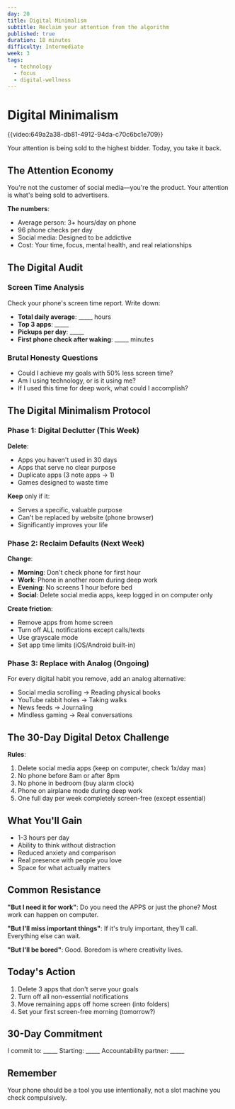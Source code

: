```yaml
---
day: 20
title: Digital Minimalism
subtitle: Reclaim your attention from the algorithm
published: true
duration: 18 minutes
difficulty: Intermediate
week: 3
tags:
  - technology
  - focus
  - digital-wellness
---
```


# Digital Minimalism

{{video:649a2a38-db81-4912-94da-c70c6bc1e709}}

Your attention is being sold to the highest bidder. Today, you take it back.

## The Attention Economy

You're not the customer of social media—you're the product. Your attention is what's being sold to advertisers.

**The numbers**:
- Average person: 3+ hours/day on phone
- 96 phone checks per day
- Social media: Designed to be addictive
- Cost: Your time, focus, mental health, and real relationships

## The Digital Audit

### Screen Time Analysis
Check your phone's screen time report. Write down:
- **Total daily average**: _____ hours
- **Top 3 apps**: _____
- **Pickups per day**: _____
- **First phone check after waking**: _____ minutes

### Brutal Honesty Questions
- Could I achieve my goals with 50% less screen time?
- Am I using technology, or is it using me?
- If I used this time for deep work, what could I accomplish?

## The Digital Minimalism Protocol

### Phase 1: Digital Declutter (This Week)

**Delete**:
- Apps you haven't used in 30 days
- Apps that serve no clear purpose
- Duplicate apps (3 note apps → 1)
- Games designed to waste time

**Keep** only if it:
- Serves a specific, valuable purpose
- Can't be replaced by website (phone browser)
- Significantly improves your life

### Phase 2: Reclaim Defaults (Next Week)

**Change**:
- **Morning**: Don't check phone for first hour
- **Work**: Phone in another room during deep work
- **Evening**: No screens 1 hour before bed
- **Social**: Delete social media apps, keep logged in on computer only

**Create friction**:
- Remove apps from home screen
- Turn off ALL notifications except calls/texts
- Use grayscale mode
- Set app time limits (iOS/Android built-in)

### Phase 3: Replace with Analog (Ongoing)

For every digital habit you remove, add an analog alternative:
- Social media scrolling → Reading physical books
- YouTube rabbit holes → Taking walks
- News feeds → Journaling
- Mindless gaming → Real conversations

## The 30-Day Digital Detox Challenge

**Rules**:
1. Delete social media apps (keep on computer, check 1x/day max)
2. No phone before 8am or after 8pm
3. No phone in bedroom (buy alarm clock)
4. Phone on airplane mode during deep work
5. One full day per week completely screen-free (except essential)

## What You'll Gain

- 1-3 hours per day
- Ability to think without distraction
- Reduced anxiety and comparison
- Real presence with people you love
- Space for what actually matters

## Common Resistance

**"But I need it for work"**: Do you need the APPS or just the phone? Most work can happen on computer.

**"But I'll miss important things"**: If it's truly important, they'll call. Everything else can wait.

**"But I'll be bored"**: Good. Boredom is where creativity lives.

## Today's Action

1. Delete 3 apps that don't serve your goals
2. Turn off all non-essential notifications
3. Move remaining apps off home screen (into folders)
4. Set your first screen-free morning (tomorrow?)

## 30-Day Commitment

I commit to: _____
Starting: _____
Accountability partner: _____

## Remember

Your phone should be a tool you use intentionally, not a slot machine you check compulsively.
